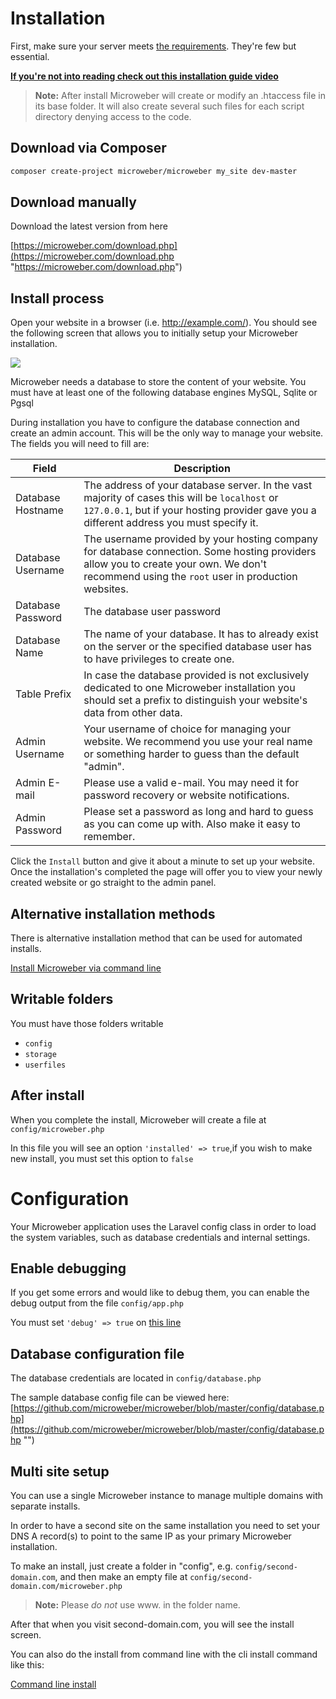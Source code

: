 
# Installation


First, make sure your server meets [the requirements](start.md). They're few but essential.

**[If you're not into reading check out this installation guide video](http://www.youtube.com/watch?v=0zUNF2n3tSo)**

> **Note:** After install Microweber will create or modify an .htaccess file in its base folder. It will also create several such files for each script directory denying access to the code.


## Download via Composer

```sh
composer create-project microweber/microweber my_site dev-master 
```

## Download manually
Download the latest version from here


 [https://microweber.com/download.php](https://microweber.com/download.php "https://microweber.com/download.php")



## Install process

 
Open your website in a browser (i.e. http://example.com/).
You should see the following screen that allows you to initially setup your Microweber installation.

![](https://github-camo.global.ssl.fastly.net/7868bd10fb3fee32d2ca0ab286baf898000e96c5/687474703a2f2f6e65772e6d6963726f77656265722e636f6d2f63646e2f646f63732f4d575f53455455505f312e6a7067)


Microweber needs a database to store the content of your website. You must have at least one of the following database engines MySQL, Sqlite or Pgsql

During installation you have to configure the database connection and create an admin account. This will be the only way to manage your website. The fields you will need to fill are:

|               Field | Description
|                 --- | ---
|   Database Hostname | The address of your database server. In the vast majority of cases this will be `localhost` or `127.0.0.1`, but if your hosting provider gave you a different address you must specify it.
|   Database Username | The username provided by your hosting company for database connection. Some hosting providers allow you to create your own. We don't recommend using the `root` user in production websites.
|   Database Password | The database user password
|       Database Name | The name of your database. It has to already exist on the server or the specified database user has to have privileges to create one.
|        Table Prefix | In case the database provided is not exclusively dedicated to one Microweber installation you should set a prefix to distinguish your website's data from other data.
|      Admin Username | Your username of choice for managing your website. We recommend you use your real name or something harder to guess than the default "admin".
|        Admin E-mail | Please use a valid e-mail. You may need it for password recovery or website notifications.
|      Admin Password | Please set a password as long and hard to guess as you can come up with. Also make it easy to remember.

Click the `Install` button and give it about a minute to set up your website.
Once the installation's completed the page will offer you to view your newly created website or go straight to the admin panel.


## Alternative installation methods

There is alternative installation method that can be used for automated installs.

[Install Microweber via command line](installation_cli.md "")



## Writable folders 

You must have those folders writable

- `config` 
- `storage` 
- `userfiles` 






## After install

When you complete the install, Microweber will create a file at  `config/microweber.php`

In this file you will see an option `'installed' => true`,if you wish to make new install, you must set this option to `false`






# Configuration


Your Microweber application uses the Laravel config class in order to load the system variables, such as database credentials and internal settings.

## Enable debugging

If you get some errors and would like to debug them, you can enable the debug output from the file `config/app.php`

You must set `'debug' => true` on [this line](https://github.com/microweber/microweber/blob/master/config/app.php#L16 "")


## Database configuration file

The database credentials are located in `config/database.php`

The sample database config file can be viewed here: [https://github.com/microweber/microweber/blob/master/config/database.php](https://github.com/microweber/microweber/blob/master/config/database.php "")



## Multi site setup

You can use a single Microweber instance to manage multiple domains with separate installs. 

In order to have a second site on the same installation you need to set your DNS A record(s) to point to the same IP as your primary Microweber installation.

To make an install, just create a folder in "config", e.g. `config/second-domain.com`, and then make an empty file at `config/second-domain.com/microweber.php`

> **Note:** Please *do not* use www. in the folder name.


After that when you visit second-domain.com, you will see the install screen.


You can also do the install from command line with the cli install command like this:

[Command line install](./cli.md "")
 
